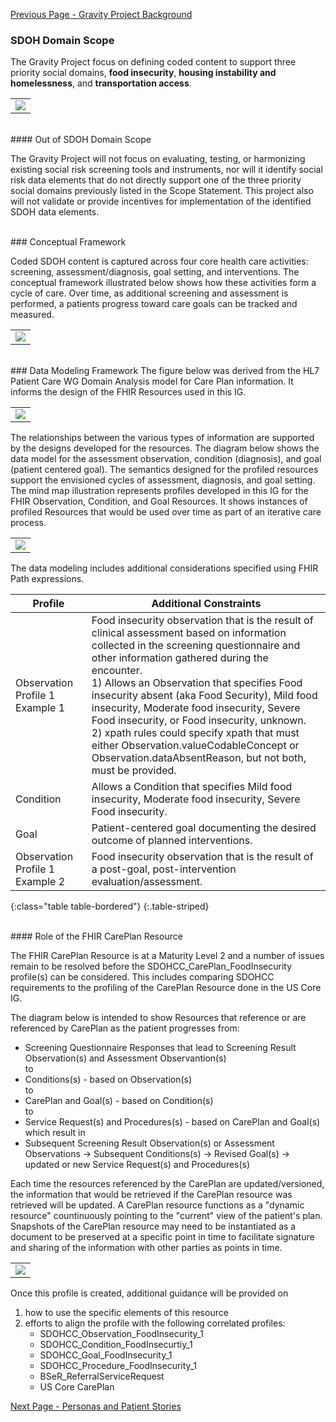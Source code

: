 [Previous Page - Gravity Project Background](GravityProjectBackground.html)

###  SDOH Domain Scope

The Gravity Project focus on defining coded content to support three priority social domains, **food insecurity**, **housing instability and homelessness**, and **transportation access**.

<table><tr><td><img src="three SDOH domains.png" /></td></tr></table>


<br>
####  Out of SDOH Domain Scope

The Gravity Project will not focus on evaluating, testing, or harmonizing existing social risk screening tools and instruments, nor will it identify social risk data elements that do not directly support one of the three priority social domains previously listed in the Scope Statement. This project also will not validate or provide incentives for implementation of the identified SDOH data elements.

<br>
### Conceptual Framework

Coded SDOH content is captured across four core health care activities: screening, assessment/diagnosis, goal setting, and interventions. The conceptual framework illustrated below shows how these activities form a cycle of care. Over time, as additional screening and assessment is performed, a patients progress toward care goals can be tracked and measured.

<table><tr><td><img src="Gravity Project Conceptual Framework.png" /></td></tr></table>



<br>
### Data Modeling Framework
The figure below was derived from the HL7 Patient Care WG Domain Analysis model for Care Plan information. It informs the design of the  FHIR Resources used in this IG.

<table><tr><td><img src="Data Modeling Framework.png" /></td></tr></table>

The relationships between the various types of information are supported by the designs developed for the resources. The diagram below shows the data model for the assessment observation, condition (diagnosis), and goal (patient centered goal). The semantics designed for the profiled resources support the envisioned cycles of assessment, diagnosis, and goal setting. The mind map illustration represents profiles developed in this IG for the FHIR Observation, Condition, and Goal Resources. It shows instances of profiled Resources that would be used over time as part of an iterative care process. 

<table><tr><td><img src="SDOHCC FHIR IG Mindmap 1 smaller.png" /></td></tr></table>


The data modeling includes additional considerations specified using FHIR Path expressions.

| Profile                                                         | Additional Constraints                                                                                                                                                                                                                                                                                                                                                                                                                                                                                                                                                        |
|------------------------------------------------|-------------------------------------------------------------------------------------------------------------------------------------------------------------------------------------------------------------------------------------------------------------------------------------------------------------------------------------------------------------------------------------------------------------------------------------------------------------------------------------------------------------------------------------------------------------------------------|
| Observation Profile 1 Example 1 | Food insecurity observation that is the result of clinical  assessment based on information collected in the screening  questionnaire and other information gathered during the  encounter. <br> 1) Allows an Observation that specifies Food insecurity absent (aka Food Security), Mild food insecurity, Moderate food insecurity, Severe Food insecurity, or Food insecurity, unknown. <br> 2) xpath rules could specify xpath that must either  Observation.valueCodableConcept or  Observation.dataAbsentReason, but not both, must be provided. |
| Condition                        | Allows a Condition that specifies Mild food insecurity, Moderate  food insecurity, Severe Food insecurity.                                                                                                                                                                                                                                                                                                                                                                                                                                                                |
| Goal                             | Patient-centered goal documenting the desired outcome  of planned interventions.                                                                                                                                                                                                                                                                                                                                                                                                                                                                                          |
| Observation Profile 1 Example 2 | Food insecurity observation that is the result of a post-goal,  post-intervention evaluation/assessment.                                                                                                                                                                                                                                                                                                                                                                                                                                                                  |
{:class="table table-bordered"}
{:.table-striped}

<br>
#### Role of the FHIR CarePlan Resource

The FHIR CarePlan Resource is at a Maturity Level 2 and a number of issues remain to be resolved before the SDOHCC_CarePlan_FoodInsecurity profile(s) can be considered. This includes comparing SDOHCC requirements to the profiling of the CarePlan Resource done in the US Core IG.

The diagram below is intended to show Resources that reference or are referenced by CarePlan as the patient progresses from:

* Screening Questionnaire Responses that lead to Screening Result Observation(s) and Assessment Observantion(s) <br> to <br>
* Conditions(s) - based on Observation(s)<br> to <br>
* CarePlan and Goal(s) - based on Condition(s)<br> to <br>
* Service Request(s) and Procedures(s) - based on CarePlan and Goal(s)<br> which result in <br>
* Subsequent Screening Result Observation(s) or Assessment Observations -> Subsequent Conditions(s) -> Revised Goal(s) -> updated or new Service Request(s) and Procedures(s)

Each time the resources referenced by the CarePlan are updated/versioned, the information that would be retrieved if the CarePlan resource was retrieved will be updated. A CarePlan resource functions as a "dynamic resource" countinuously pointing to the "current" view of the patient's plan. Snapshots of the CarePlan resource may need to be instantiated as a document to be preserved at a specific point in time to facilitate signature and sharing of the information with other parties as points in time. 

<table><tr><td><img src="care plan mindmap 20200408.png" /></td></tr></table>

Once this profile is created, additional guidance will be provided on 
1. how to use the specific elements of this resource
2. efforts to align the profile with the following correlated profiles:
	* SDOHCC_Observation_FoodInsecurity_1
	* SDOHCC_Condition_FoodInsecurtiy_1
	* SDOHCC_Goal_FoodInsecurity_1
	* SDOHCC_Procedure_FoodInsecurity_1
	* BSeR_ReferralServiceRequest
	* US Core CarePlan

[Next Page - Personas and Patient Stories](PersonasandPatientStories.html)
